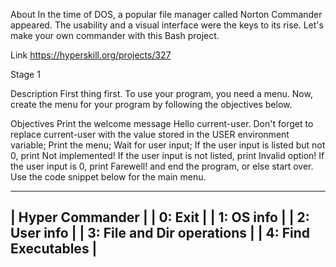 About
In the time of DOS, a popular file manager called Norton Commander appeared. The usability and a visual interface were the keys to its rise. Let's make your own commander with this Bash project.


Link https://hyperskill.org/projects/327

Stage 1

Description
First thing first. To use your program, you need a menu. Now, create the menu for your program by following the objectives below.

Objectives
Print the welcome message Hello current-user. Don't forget to replace current-user with the value stored in the USER environment variable;
Print the menu;
Wait for user input;
If the user input is listed but not 0, print Not implemented!
If the user input is not listed, print Invalid option!
If the user input is 0, print Farewell! and end the program, or else start over.
Use the code snippet below for the main menu.

------------------------------
| Hyper Commander            |
| 0: Exit                    |
| 1: OS info                 |
| 2: User info               |
| 3: File and Dir operations |
| 4: Find Executables        |
------------------------------